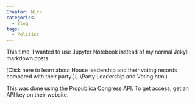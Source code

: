 ```yaml
---
Creator: Nick
categories:
  - Blog
tags:
  - Politics
---
```


This time, I wanted to use Jupyter Notebook instead of my normal Jekyll markdown posts.

[Click here to learn about House leadership and their voting records compared with their party.](\..\Party Leadership and Voting.html)

This was done using the [Propublica Congress API](https://projects.propublica.org/api-docs/congress-api/). To get access, get an API key on their website.

<!-- Note: this is not pushed to github, so is not online. -->
